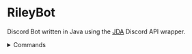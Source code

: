 # RileyBot

Discord Bot written in Java using the [JDA](https://github.com/DV8FromTheWorld/JDA) Discord API wrapper.
<details>
  <summary>Commands</summary>

  ## Commands
  <details>
  <summary>Stocks Command</summary>
 
  ### Description
  Uses the [Finnhub](https://finnhub.io/) and [Messari](https://messari.io/) APIs to search for and display stock/crypto currency prices.
  
  [View code](src/main/java/Command/Commands/StocksCommand.java)

  ### Usage
  `$query` where `query` is a stock/crypto symbol, company name, or ID.

  Alternatively, `$stock query` or `$crypto query` may be used to search specifically for stock or crypto.

  If a singular matching symbol is found, the market data for that symbol is displayed, otherwise a pageable message containing the search results will be shown.

  #### Example(s)
  ![alt text](src/main/resources/Readme/StocksCommand/single_result.gif "Single result")
  ![alt text](src/main/resources/Readme/StocksCommand/search_results.gif "Multiple results")
  </details>
  <details>
  <summary>Blitz Command</summary>
 
  ### Description
  Uses the [Blitz.gg](https://blitz.gg/) API to display League of Legends champion build data.
  
  [View code](src/main/java/Command/Commands/BlitzCommand.java)

  ### Usage
  `blitz [champion] [role]` where `champion` is the name of a champion and `role` is the name of a role.

  #### Example(s)
  ![alt text](src/main/resources/Readme/BlitzCommand/champion_search.gif "Darius champion build")
  </details>
    <details>
  <summary>Match History Command</summary>
 
  ### Description
  Uses the [COD API](https://github.com/Lierrmm/Node-CallOfDuty) to display a player's match history in Modern Warfare/Cold War.
  
  [View code](src/main/java/Command/Structure/MatchHistoryCommand.java)

  ### Usage
  `[platform] [trigger] [name] [match ID]` where `platform` is one of `XBOX, XBL, PSN, BATTLE` (optional & assumed to be Battle.net), `trigger` is one of `mwhistory, cwhistory` (depending on the game), `name` is the player name to search, and `match ID` is optional however when specified will display the player's stats for a specific match.

  #### Example(s)
  ![alt text](src/main/resources/Readme/MatchHistoryCommand/match_history.gif "View match history")
  ![alt text](src/main/resources/Readme/MatchHistoryCommand/specific_match.gif "View specific match")
  </details>
</details>
